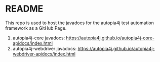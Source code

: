 # README
This repo is used to host the javadocs for the autopia4j test automation framework as a GitHub Page.

1. autopia4j-core javadocs: https://autopia4j.github.io/autopia4j-core-apidocs/index.html
2. autopia4j-webdriver javadocs: https://autopia4j.github.io/autopia4j-webdriver-apidocs/index.html
